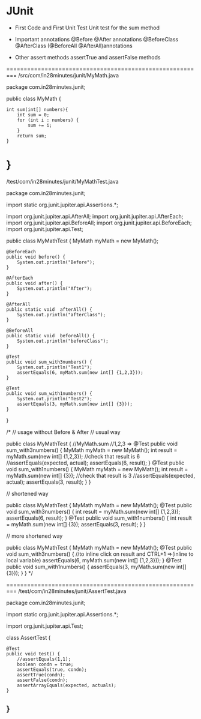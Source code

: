 # JUnit
- First Code and First Unit Test
Unit test for the sum method

- Important annotations
@Before @After annotations
@BeforeClass @AfterClass (@BeforeAll @AfterAll)annotations

- Other assert methods
assertTrue and assertFalse methods

=========================================================
/src/com/in28minutes/junit/MyMath.java

package com.in28minutes.junit;

public class MyMath {
	
	int sum(int[] numbers){
		int sum = 0;
		for (int i : numbers) {
			sum += i;
		}
		return sum;
	}
} 
=========================================================
/test/com/in28minutes/junit/MyMathTest.java

package com.in28minutes.junit;

import static org.junit.jupiter.api.Assertions.*;


import org.junit.jupiter.api.AfterAll;
import org.junit.jupiter.api.AfterEach;
import org.junit.jupiter.api.BeforeAll;
import org.junit.jupiter.api.BeforeEach;
import org.junit.jupiter.api.Test;

public class MyMathTest {
	MyMath myMath = new MyMath();
	
	@BeforeEach
	public void before() {
		System.out.println("Before");
	}
	
	@AfterEach
	public void after() {
		System.out.println("After");
	}
	
	@AfterAll
	public static void  afterAll() {
		System.out.println("afterClass");
	}
	
	@BeforeAll
	public static void  beforeAll() {
		System.out.println("beforeClass");
	}
	
	@Test
	public void sum_with3numbers() {
		System.out.println("Test1");
		assertEquals(6, myMath.sum(new int[] {1,2,3}));
	}
	
	@Test
	public void sum_with1numbers() {
		System.out.println("Test2");
		assertEquals(3, myMath.sum(new int[] {3}));
	}
}


/*
// usage without Before & After
// usual way

public class MyMathTest {
	//MyMath.sum
	//1,2,3 =>
	@Test
	public void sum_with3numbers() {
		MyMath myMath = new MyMath();
		int result = myMath.sum(new int[] {1,2,3});
		//check that result is 6
		//assertEquals(expected, actual);
		assertEquals(6, result);
	}
	@Test
	public void sum_with1numbers() {
		MyMath myMath = new MyMath();
		int result = myMath.sum(new int[] {3});
		//check that result is 3
		//assertEquals(expected, actual);
		assertEquals(3, result);
	}
} 
 
 
// shortened way

public class MyMathTest {
	MyMath myMath = new MyMath();
	@Test
	public void sum_with3numbers() {
		int result = myMath.sum(new int[] {1,2,3});
		assertEquals(6, result);
	}
	@Test
	public void sum_with1numbers() {
		int result = myMath.sum(new int[] {3});
		assertEquals(3, result);
	}
}


// more shortened way

public class MyMathTest {
	MyMath myMath = new MyMath();
	@Test
	public void sum_with3numbers() {
	//to inline click on result and CTRL+1 =>(inline to local variable) 
		assertEquals(6, myMath.sum(new int[] {1,2,3}));
	}
	@Test
	public void sum_with1numbers() {
		assertEquals(3, myMath.sum(new int[] {3}));
	}
}
*/

=========================================================
/test/com/in28minutes/junit/AssertTest.java

package com.in28minutes.junit;

import static org.junit.jupiter.api.Assertions.*;

import org.junit.jupiter.api.Test;

class AssertTest {

	@Test
	public void test() {
		//assertEquals(1,1);
		boolean condn = true;
		assertEquals(true, condn);
		assertTrue(condn);
		assertFalse(condn);
		assertArrayEquals(expected, actuals);
	}

}
----------------------------------------------------------------

